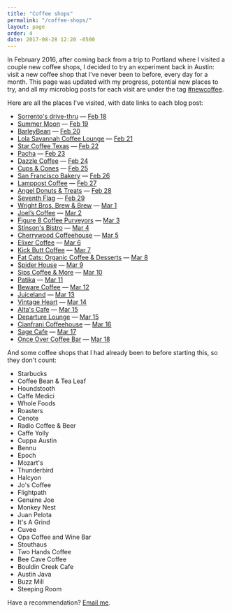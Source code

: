 ```yaml
---
title: "Coffee shops"
permalink: "/coffee-shops/"
layout: page
order: 4
date: 2017-08-28 12:20 -0500
---
```

In February 2016, after coming back from a trip to Portland where I visited a couple new coffee shops, I decided to try an experiment back in Austin: visit a new coffee shop that I've never been to before, every day for a month. This page was updated with my progress, potential new places to try, and all my microblog posts for each visit are under the tag <a href="http://www.manton.org/tag/newcoffee">#newcoffee</a>.

Here are all the places I've visited, with date links to each blog post:

* [Sorrento's drive-thru](http://www.sorrentosdrivethru.com/) — [Feb 18](http://www.manton.org/2016/02/3528.html)
* [Summer Moon](http://woodfiredcoffee.com/) — [Feb 19](http://www.manton.org/2016/02/3531.html)
* [BarleyBean](http://www.barleybean.com/) — [Feb 20](http://www.manton.org/2016/02/3535.html)
* [Lola Savannah Coffee Lounge](http://lolacoffee.com/) — [Feb 21](http://www.manton.org/2016/02/3537.html)
* [Star Coffee Texas](http://www.starcocoffee.com/) — [Feb 22](http://www.manton.org/2016/02/3539.html)
* [Pacha](http://www.pachatx.com/) — [Feb 23](http://www.manton.org/2016/02/3541.html)
* [Dazzle Coffee](http://www.dazzlecoffee.com/) — [Feb 24](http://www.manton.org/2016/02/3555.html)
* [Cups & Cones](http://cups-and-cones.com/) — [Feb 25](http://www.manton.org/2016/02/3565.html)
* [San Francisco Bakery](http://sfbc.weebly.com/) — [Feb 26](http://www.manton.org/2016/02/3570.html)
* [Lamppost Coffee](http://lamppostcoffee.impress.ly/) — [Feb 27](http://www.manton.org/2016/02/3577.html)
* [Angel Donuts & Treats](http://angeldonuts.com/) — [Feb 28](http://www.manton.org/2016/02/3584.html)
* [Seventh Flag](http://seventhflagcoffee.com/) — [Feb 29](http://www.manton.org/2016/02/3591.html)
* [Wright Bros. Brew & Brew](http://www.thebrewandbrew.com/) — [Mar 1](http://www.manton.org/2016/03/3600.html)
* [Joel’s Coffee](http://joels.coffee/) — [Mar 2](http://www.manton.org/2016/03/3607.html)
* [Figure 8 Coffee Purveyors](http://www.figure8coffeepurveyors.com/) — [Mar 3](http://www.manton.org/2016/03/3613.html)
* [Stinson's Bistro](http://www.stinsonsbistro.com/) — [Mar 4](http://www.manton.org/2016/03/3620.html)
* [Cherrywood Coffeehouse](http://cherrywoodcoffeehouse.com/) — [Mar 5](http://www.manton.org/2016/03/3626.html)
* [Elixer Coffee](http://www.elixercoffee.com) — [Mar 6](http://www.manton.org/2016/03/3628.html)
* [Kick Butt Coffee](http://kickbuttcoffee.com) — [Mar 7](http://www.manton.org/2016/03/3636.html)
* [Fat Cats: Organic Coffee & Desserts](http://www.fatcatsaustin.com/) — [Mar 8](http://www.manton.org/2016/03/3682.html)
* [Spider House](https://spiderhouseaustin.com/cafe/) — [Mar 9](http://www.manton.org/2016/03/3688.html)
* [Sips Coffee & More](http://mysipsshop.com/) — [Mar 10](http://www.manton.org/2016/03/3693.html)
* [Patika](http://www.patikacoffee.com/) — [Mar 11](http://www.manton.org/2016/03/3695.html)
* [Beware Coffee](http://www.bewarecoffee.com/) — [Mar 12](http://www.manton.org/2016/03/3702.html)
* [Juiceland](http://www.juiceland.com/) — [Mar 13](http://www.manton.org/2016/03/3704.html)
* [Vintage Heart](https://vintageheart.coffee/) — [Mar 14](http://www.manton.org/2016/03/3705.html)
* [Alta's Cafe](http://altascafe.com/) — [Mar 15](http://www.manton.org/2016/03/3709.html)
* [Departure Lounge](http://www.departurelounge.com/) — [Mar 15](http://www.manton.org/2016/03/3710.html)
* [Cianfrani Coffeehouse](http://cianfranicoffeeinc.com/) — [Mar 16](http://www.manton.org/2016/03/3719.html)
* [Sage Cafe](http://manray30.wix.com/sage-cafe/) — [Mar 17](http://www.manton.org/2016/03/3720.html)
* [Once Over Coffee Bar](http://www.onceovercoffeebar.com/) — [Mar 18](http://www.manton.org/2016/03/3725.html)

And some coffee shops that I had already been to before starting this, so they don't count:

* Starbucks
* Coffee Bean & Tea Leaf
* Houndstooth
* Caffe Medici
* Whole Foods
* Roasters
* Cenote
* Radio Coffee & Beer
* Caffe Yolly
* Cuppa Austin
* Bennu
* Epoch
* Mozart's
* Thunderbird
* Halcyon
* Jo's Coffee
* Flightpath
* Genuine Joe
* Monkey Nest
* Juan Pelota
* It's A Grind
* Cuvee
* Opa Coffee and Wine Bar
* Stouthaus
* Two Hands Coffee
* Bee Cave Coffee
* Bouldin Creek Cafe
* Austin Java
* Buzz Mill
* Steeping Room

Have a recommendation? [Email me](mailto:manton@manton.org).
